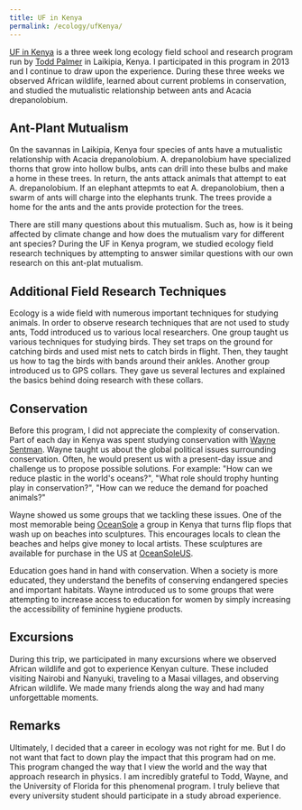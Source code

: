 ```yaml
---
title: UF in Kenya
permalink: /ecology/ufKenya/
---
```


[UF in Kenya](http://www.thepalmerlab.com/TMP/field_school.html) is a three week long ecology field school and 
research program run by [Todd Palmer](http://www.thepalmerlab.com/TMP/welcome.html) in Laikipia, Kenya. I 
participated in this program in 2013 and I continue to draw upon the experience. During these three weeks we
observed African wildlife, learned about current problems in conservation, and studied the mutualistic
relationship between ants and Acacia drepanolobium.

## Ant-Plant Mutualism

0n the savannas in Laikipia, Kenya four species of ants have a mutualistic relationship with Acacia drepanolobium.
A. drepanolobium have specialized thorns that grow into hollow bulbs, ants can drill into these bulbs and make 
a home in these trees. In return, the ants attack animals that attempt to eat A. drepanolobium. If an elephant 
attepmts to eat A. drepanolobium, then a swarm of ants will charge into the elephants trunk. The trees provide 
a home for the ants and the ants provide protection for the trees.

There are still many questions about this mutualism. Such as, how is it being affected by climate change and how does 
the mutualism vary for different ant species? During the UF in Kenya program, we studied ecology field research techniques by 
attempting to answer similar questions with our own research on this ant-plat mutualism. 

## Additional Field Research Techniques

Ecology is a wide field with numerous important techniques for studying animals. In order to observe research
techniques that are not used to study ants, Todd introduced us to various local researchers. One group taught us 
various techniques for studying birds. 
They set traps on the ground for catching birds and used mist nets to catch birds in flight. Then, they taught us how 
to tag the birds with bands around their ankles. Another group introduced us to GPS collars. They gave us several 
lectures and explained the basics behind doing research with these collars. 

## Conservation

Before this program, I did not appreciate the complexity of conservation. Part of each day in Kenya was spent studying 
conservation with [Wayne Sentman](https://waynesentman.zenfolio.com/about.html). Wayne taught us about the global
political issues surrounding conservation. Often, he would present us with a present-day issue and challenge us to
propose possible solutions. For example: "How can we reduce plastic in the world's oceans?", "What role should trophy hunting 
play in conservation?", "How can we reduce the demand for poached animals?"

Wayne showed us some groups that we tackling these issues. One of the most memorable being 
[OceanSole](http://oceansole.co.ke/) a group in Kenya that turns flip flops that wash up on beaches into sculptures.
This encourages locals to clean the beaches and helps give money to local artists. These sculptures are available 
for purchase in the US at [OceanSoleUS](https://oceansole.us/).

Education goes hand in hand with conservation. When a society is more educated, they understand the benefits of 
conserving endangered species and important habitats. Wayne introduced us to some groups that were attempting 
to increase access to education for women by simply increasing the accessibility of feminine hygiene products.

## Excursions

During this trip, we participated in many excursions where we observed African wildlife and got to experience 
Kenyan culture. These included visiting Nairobi and Nanyuki, traveling to a Masai villages, and observing African
wildlife. We made many friends along the way and had many unforgettable moments. 

## Remarks

Ultimately, I decided that a career in ecology was not right for me. But I do not want that fact to down play the 
impact that this program had on me. This program changed the way that I view the world and the way that approach
research in physics. I am incredibly grateful to Todd, Wayne, and the University of Florida for this phenomenal 
program. I truly believe that every university student should participate in a study abroad experience.

